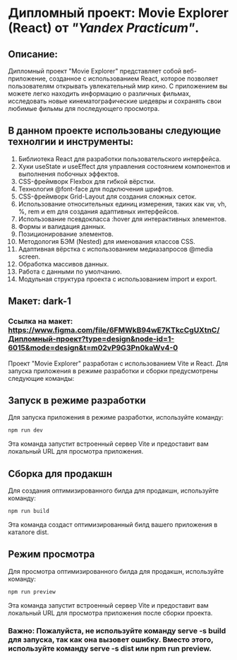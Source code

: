 # Дипломный проект: Movie Explorer (React) от _"Yandex Practicum"_.

## Описание:

Дипломный проект "Movie Explorer" представляет собой веб-приложение, созданное с использованием React, которое позволяет пользователям открывать увлекательный мир кино. С приложением вы можете легко находить информацию о различных фильмах, исследовать новые кинематографические шедевры и сохранять свои любимые фильмы для последующего просмотра.

## В данном проекте использованы следующие технолгии и инструменты:

1. Библиотека React для разработки пользовательского интерфейса.
2. Хуки useState и useEffect для управления состоянием компонентов и выполнения побочных эффектов.
3. CSS-фреймворк Flexbox для гибкой вёрстки.
4. Технология @font-face для подключения шрифтов.
5. CSS-фреймворк Grid-Layout для создания сложных сеток.
6. Использование относительных единиц измерения, таких как vw, vh, %, rem и em для создания адаптивных интерфейсов.
7. Использование псевдокласса :hover для интерактивных элементов.
8. Формы и валидация данных.
9. Позиционирование элементов.
10. Методология БЭМ (Nested) для именования классов CSS.
11. Адаптивная вёрстка с использованием медиазапросов @media screen.
12. Обработка массивов данных.
13. Работа с данными по умолчанию.
14. Модульная структура проекта с использованием import и export.

## Макет: dark-1
### Ссылка на макет: https://www.figma.com/file/6FMWkB94wE7KTkcCgUXtnC/Дипломный-проект?type=design&node-id=1-6015&mode=design&t=m02vP9G3Pn0kaWv4-0

Проект "Movie Explorer" разработан с использованием Vite и React. Для запуска приложения в режиме разработки и сборки предусмотрены следующие команды:

## Запуск в режиме разработки

Для запуска приложения в режиме разработки, используйте команду:
```bash
npm run dev
```

Эта команда запустит встроенный сервер Vite и предоставит вам локальный URL для просмотра приложения.

## Сборка для продакшн

Для создания оптимизированного билда для продакшн, используйте команду:
```bash
npm run build
```
Эта команда создаст оптимизированный билд вашего приложения в каталоге dist.

## Режим просмотра

Для просмотра оптимизированного билда для продакшн, используйте команду:
```bash
npm run preview
```
Эта команда запустит встроенный сервер Vite и предоставит вам локальный URL для просмотра приложения после сборки проекта.

### Важно: Пожалуйста, не используйте команду serve -s build для запуска, так как она вызовет ошибку. Вместо этого, используйте команду serve -s dist или npm run preview.